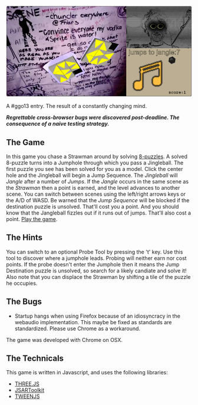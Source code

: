 ![Product of a Disheveled Mind](screenshot.png)

A #ggo13 entry. The result of a constantly changing mind.

**_Regrettable cross-browser bugs were discovered post-deadline. The consequence of a naive testing strategy._**

## The Game
In this game you chase a Strawman around by solving [8-puzzles](http://en.wikipedia.org/wiki/15_puzzle). A solved 8-puzzle turns into a Jumphole through which you pass a Jingleball. The first puzzle you see has been solved for you as a model. Click the center hole and the Jingleball will begin a Jump Sequence. The _Jingleball_ will _Jangle_ after a number of _Jumps_. If the _Jangle_ occurs in the same scene as the _Strawman_ then a point is earned, and the level advances to another scene. You can switch between scenes using the left/right arrows keys or the A/D of WASD. Be warned that the _Jump Sequence_ will be blocked if the destination puzzle is unsolved. That'll cost you a point. And you should know that the Jangleball fizzles out if it runs out of jumps. That'll also cost a point. [Play the game](http://abrie.github.io/game-off-2013/).

## The Hints
You can switch to an optional Probe Tool by pressing the 't' key. Use this tool to discover where a jumphole leads. Probing will neither earn nor cost points. If the probe doesn't enter the Jumphole then it means the Jump Destination puzzle is unsolved, so search for a likely candiate and solve it! Also note that you can displace the Strawman by shifting a tile of the puzzle he occupies.

## The Bugs
* Startup hangs when using Firefox because of an idiosyncracy in the webaudio implementation. This maybe be fixed as standards are standardized. Please use Chrome as a workaround.

The game was developed with Chrome on OSX.

## The Technicals
This game is written in Javascript, and uses the following libraries:
* [THREE.JS](http://threejs.org)
* [JSARToolkit](https://github.com/kig/JSARToolKit)
* [TWEENJS](https://github.com/sole/tween.js/)
